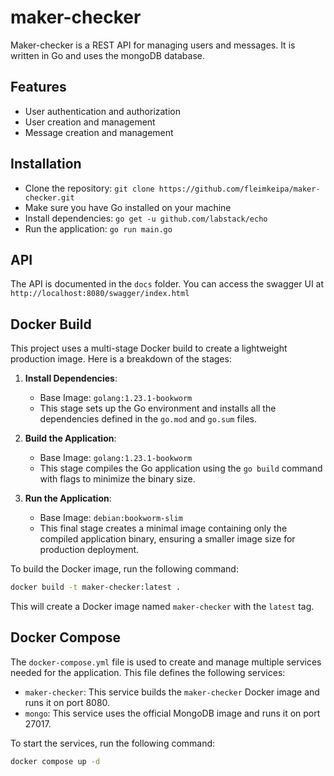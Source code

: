 # maker-checker

Maker-checker is a REST API for managing users and messages. It is written in Go and uses the mongoDB database.

## Features

- User authentication and authorization
- User creation and management
- Message creation and management

## Installation

- Clone the repository: `git clone https://github.com/fleimkeipa/maker-checker.git`
- Make sure you have Go installed on your machine
- Install dependencies: `go get -u github.com/labstack/echo`
- Run the application: `go run main.go`

## API

The API is documented in the `docs` folder. You can access the swagger UI at `http://localhost:8080/swagger/index.html`

## Docker Build

This project uses a multi-stage Docker build to create a lightweight production image. Here is a breakdown of the stages:

1. **Install Dependencies**:
   - Base Image: `golang:1.23.1-bookworm`
   - This stage sets up the Go environment and installs all the dependencies defined in the `go.mod` and `go.sum` files.

2. **Build the Application**:
   - Base Image: `golang:1.23.1-bookworm`
   - This stage compiles the Go application using the `go build` command with flags to minimize the binary size.

3. **Run the Application**:
   - Base Image: `debian:bookworm-slim`
   - This final stage creates a minimal image containing only the compiled application binary, ensuring a smaller image size for production deployment.

To build the Docker image, run the following command:

```bash
docker build -t maker-checker:latest .
```

This will create a Docker image named `maker-checker` with the `latest` tag.

## Docker Compose

The `docker-compose.yml` file is used to create and manage multiple services needed for the application. This file defines the following services:

- `maker-checker`: This service builds the `maker-checker` Docker image and runs it on port 8080.
- `mongo`: This service uses the official MongoDB image and runs it on port 27017.

To start the services, run the following command:

```bash
docker compose up -d
```

